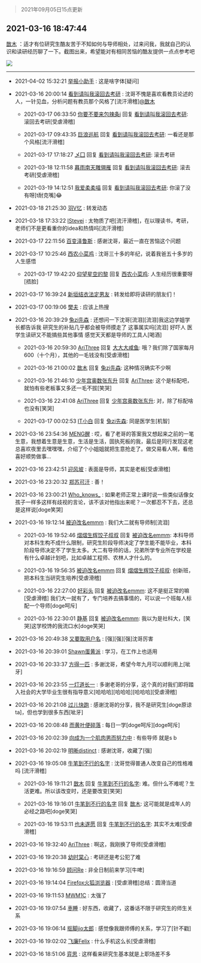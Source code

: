 > 2021年09月05日15点更新
<link rel="stylesheet" href="https://cdn.jsdelivr.net/gh/taotie6/sampleJSON@main/css/photo_show.css">


 ## 2021-03-16 18:47:44 

 [㪚木](https://www.coolapk.com/feed/25581659?shareKey=NmRjOTkwYTNlMjY2NjEzMTc3ZDc~) ：适才有位研究生酷友苦于不知如何与导师相处，过来问我，我就自己的认识和读研经历聊了一下。截图出来，希望能对有相同苦恼的酷友提供一点点参考吧 

<div class="album">
<img class="img-item" src="http://image.coolapk.com/feed/2021/0316/18/1081091_bad1fa46_1663_0021@1080x3288.jpeg" />
</div>

 ------- 

- 2021-04-02 15:32:21 [举报小助手](uid=822706) : 这是啥字体[疑问] 

- 2021-03-16 20:00:14 [看到请叫我滚回去考研](uid=3241499) : 沈哥不愧是喜欢看教员论述的人，一针见血，分析问题有教员那个风格了[流汗滑稽]<a class="feed-link-uname" href="/u/㪚木">@㪚木</a> 

    - 2021-03-17 06:33:50 [你要不要来包辣条i](uid=3820155) 回复 [看到请叫我滚回去考研](uid=3241499): 滚回去考研[受虐滑稽] 

    - 2021-03-17 09:43:35 [巨浪巡航](uid=1415090) 回复 [看到请叫我滚回去考研](uid=3241499): 一看还是那个风格[流汗滑稽] 

    - 2021-03-17 17:18:27 [乄囗](uid=759206) 回复 [看到请叫我滚回去考研](uid=3241499): 滚去考研 

    - 2021-03-18 12:11:58 [暮雨南天雕翎雁](uid=2275886) 回复 [看到请叫我滚回去考研](uid=3241499): 滚去考研[受虐滑稽] 

    - 2021-03-19 14:12:51 [我爱柔柔喵](uid=640512) 回复 [看到请叫我滚回去考研](uid=3241499): 你滚了没有呀[t耐克嘴]😂 

- 2021-03-18 21:25:30 [羽V忆](uid=1291531) : 转发动态 

- 2021-03-18 17:33:22 [lStevei](uid=2133561) : 太物质了吧[流汗滑稽]，在以理读书，考研，老师们不是更看重你的idea和热情吗[流汗滑稽] 

- 2021-03-17 22:11:56 [百变泽鲁斯](uid=699955) : 感谢沈哥，最近一直在苦恼这个问题 

- 2021-03-17 10:25:46 [西农小菜鸡](uid=3063280) : 沈哥三十多的年纪，说着我爸五十多岁的人生感悟 

    - 2021-03-17 19:42:20 [仰望星空的黎](uid=1961388) 回复 [西农小菜鸡](uid=3063280): 人生经历很重要呀[捂脸] 

- 2021-03-17 16:39:24 [新垣结衣法定男友](uid=1178500) : 转发给即将读研的朋友们！ 

- 2021-03-17 00:19:06 [樊夫](uid=695890) : 应该上热搜 

- 2021-03-16 20:39:29 [兔zi先森](uid=4187436) : 还想问一下沈哥[流泪][流泪]我这边学姐学长都告诉我 研究生的补贴几乎都会被导师摸走了 这事属实吗[流泪] 好吓人 医学生读研又不能搞些其他事情 感觉天天都是导师的工具人[喝酒] 

    - 2021-03-16 20:59:30 [AriThree](uid=1560115) 回复 [大大大咸鱼](uid=1457649): 哦？我们除了国家每月600（十个月），其他的一毛钱没有[受虐滑稽] 

    - 2021-03-16 21:00:02 [㪚木](uid=1081091) 回复 [兔zi先森](uid=4187436): 这种情况确实不少啊 

    - 2021-03-16 21:46:10 [少年宫奥数张东升](uid=618257) 回复 [AriThree](uid=1560115): 这个是标配吧，就怕有些老板事又多还一毛不拔[笑哭] 

    - 2021-03-16 22:41:08 [AriThree](uid=1560115) 回复 [少年宫奥数张东升](uid=618257): 对，除了标配啥也没有[笑哭] 

    - 2021-03-17 00:02:53 [IT小白](uid=1002886) 回复 [兔zi先森](uid=4187436): 同是医学生[机智] 

- 2021-03-16 23:54:36 [MENG醒](uid=2280327) : 哎，看了老哥的答案我又想起来之前的一笔生意，我想着生意是生意，生活是生活，固执死板的我，最后是同行发现这老总喜欢夜里去嘿嘿嘿，介绍了个小姐姐就把生意抢走了。做交易看人啊，看他喜好顺势做事… 

- 2021-03-16 23:42:51 [迎风坡](uid=2269289) : 表面是导师，其实是老板[受虐滑稽] 

- 2021-03-16 23:20:32 [郑苏可汗](uid=678781) : 善！ 

- 2021-03-16 23:00:21 [Who_knows_](uid=861124) : 如果老师正常上课时说一些类似话像女孩子一样多这样有歧视的言论，该不该对他指出来呢？一次都忍不下去，还总是这样说[doge笑哭] 

- 2021-03-16 19:12:14 [被迫改名emmm](uid=3302275) : 我们大二就有导师制[流泪] 

    - 2021-03-16 19:52:46 [熠熠生辉饺子叔叔](uid=2476035) 回复 [被迫改名emmm](uid=3302275): 本科导师对本科生构不成什么限制，研究生阶段导师决定了学生能不能毕业，本科阶段导师决定不了学生太多。大二有导师的话，兄弟所学专业所在学校是有什么卓越计划吧，比如卓越工程师、农林人才什么的。 

    - 2021-03-16 19:56:35 [被迫改名emmm](uid=3302275) 回复 [熠熠生辉饺子叔叔](uid=2476035): 创新班，把本科生当研究生培养[受虐滑稽] 

    - 2021-03-16 22:27:00 [好彩头](uid=1648440) 回复 [被迫改名emmm](uid=3302275): 这不是挺正常的嘛[受虐滑稽] 我们大一就有了，专门培养去搞事情的，可以说一个班每人标配一个导师[doge呵斥] 

    - 2021-03-16 22:30:01 [静基](uid=1353091) 回复 [被迫改名emmm](uid=3302275): 我以为是社科大，[笑哭]这学校馋的我流口水[doge笑哭] 

- 2021-03-16 20:49:38 [又要取用户名](uid=4165690) : [强][强][强]沈哥厉害 

- 2021-03-16 20:39:01 [Shawn蛋黄派](uid=2642278) : 学习，在工作上也适用 

- 2021-03-16 20:33:37 [方得一匹](uid=1818310) : 多谢沈哥，希望今年九月可以顺利用上[呲牙] 

- 2021-03-16 20:23:55 [一灯道长一](uid=2901910) : 多谢老哥的分享，这个真的对我们即将踏入社会的大学毕业生很有指导意义[哈哈哈][哈哈哈][哈哈哈][受虐滑稽] 

- 2021-03-16 20:21:08 [过儿快跑](uid=4122705) : 感谢沈哥的分享，我不是研究生[doge原谅ta]，但也学到很多东西[呲牙] 

- 2021-03-16 20:08:48 [而黄叶便碎落](uid=2845514) : 每日一学[doge呵斥][doge呵斥] 

- 2021-03-16 20:02:39 [向成为一个肌肉男而努力中](uid=3225595) : 有些导师 就是s b 

- 2021-03-16 20:02:19 [明晰distinct](uid=1960890) : 感谢沈哥，收藏了[强] 

- 2021-03-16 19:05:08 [牛笔到不行的名字](uid=2374460) : 沈哥觉得普通人改变自己的性格难吗 [流汗滑稽] 

    - 2021-03-16 19:11:21 [㪚木](uid=1081091) 回复 [牛笔到不行的名字](uid=2374460): 难。但什么不难呢？生活更难。所以该改变时，还是要改变[笑哭] 

    - 2021-03-16 19:16:01 [牛笔到不行的名字](uid=2374460) 回复 [㪚木](uid=1081091): 这可能就是成年人的必经之路吧[doge笑哭] 

    - 2021-03-16 19:53:11 [也未遂愿](uid=3056500) 回复 [牛笔到不行的名字](uid=2374460): 其实不太难[受虐滑稽] 

- 2021-03-16 19:32:40 [AriThree](uid=1560115) : 啊这，我刚换了导师[受虐滑稽] 

- 2021-03-16 19:20:38 [幼时棠心](uid=1017379) : 考研还是考公犯了难 

- 2021-03-16 19:16:59 [顾问Re](uid=886479) : 非全日制前来学习[牛啤] 

- 2021-03-16 19:14:04 [Firefox火狐浏览器](uid=3077836) : [受虐滑稽]总结：圆滑当道 

- 2021-03-16 19:11:53 [MWM1C](uid=3295376) : 太强了 

- 2021-03-16 19:07:54 [栆睡](uid=2246713) : 好东西，收藏了，这番话不限于研究生的师生关系 

- 2021-03-16 19:06:14 [抠脚jio太郎](uid=3743725) : 感觉像我跟师傅的关系，学习了[针不戳] 

- 2021-03-16 19:02:02 [飞廉Felix](uid=900024) : 什么手机这么长[受虐滑稽] 

- 2021-03-16 18:51:06 [弈思](uid=1879506) : 这样看来研究生基本就是上职场差不多 

